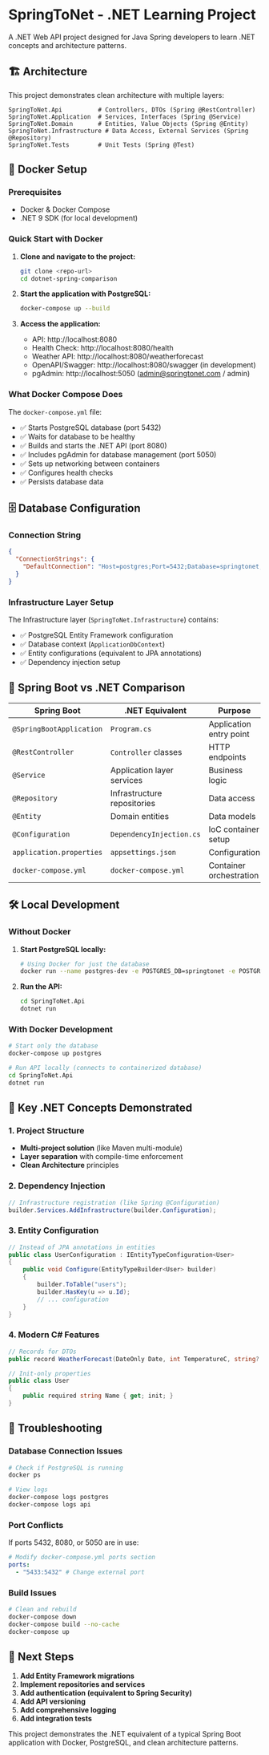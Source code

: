 # SpringToNet - .NET Learning Project

A .NET Web API project designed for Java Spring developers to learn .NET concepts and architecture patterns.

## 🏗️ Architecture

This project demonstrates clean architecture with multiple layers:

```
SpringToNet.Api          # Controllers, DTOs (Spring @RestController)
SpringToNet.Application  # Services, Interfaces (Spring @Service)
SpringToNet.Domain       # Entities, Value Objects (Spring @Entity)
SpringToNet.Infrastructure # Data Access, External Services (Spring @Repository)
SpringToNet.Tests        # Unit Tests (Spring @Test)
```

## 🐳 Docker Setup

### Prerequisites

- Docker & Docker Compose
- .NET 9 SDK (for local development)

### Quick Start with Docker

1. **Clone and navigate to the project:**

   ```bash
   git clone <repo-url>
   cd dotnet-spring-comparison
   ```

2. **Start the application with PostgreSQL:**

   ```bash
   docker-compose up --build
   ```

3. **Access the application:**
   - API: http://localhost:8080
   - Health Check: http://localhost:8080/health
   - Weather API: http://localhost:8080/weatherforecast
   - OpenAPI/Swagger: http://localhost:8080/swagger (in development)
   - pgAdmin: http://localhost:5050 (admin@springtonet.com / admin)

### What Docker Compose Does

The `docker-compose.yml` file:

- ✅ Starts PostgreSQL database (port 5432)
- ✅ Waits for database to be healthy
- ✅ Builds and starts the .NET API (port 8080)
- ✅ Includes pgAdmin for database management (port 5050)
- ✅ Sets up networking between containers
- ✅ Configures health checks
- ✅ Persists database data

## 🗄️ Database Configuration

### Connection String

```json
{
  "ConnectionStrings": {
    "DefaultConnection": "Host=postgres;Port=5432;Database=springtonet;Username=springtonet_user;Password=springtonet_password"
  }
}
```

### Infrastructure Layer Setup

The Infrastructure layer (`SpringToNet.Infrastructure`) contains:

- ✅ PostgreSQL Entity Framework configuration
- ✅ Database context (`ApplicationDbContext`)
- ✅ Entity configurations (equivalent to JPA annotations)
- ✅ Dependency injection setup

## 🔄 Spring Boot vs .NET Comparison

| Spring Boot              | .NET Equivalent             | Purpose                 |
| ------------------------ | --------------------------- | ----------------------- |
| `@SpringBootApplication` | `Program.cs`                | Application entry point |
| `@RestController`        | `Controller` classes        | HTTP endpoints          |
| `@Service`               | Application layer services  | Business logic          |
| `@Repository`            | Infrastructure repositories | Data access             |
| `@Entity`                | Domain entities             | Data models             |
| `@Configuration`         | `DependencyInjection.cs`    | IoC container setup     |
| `application.properties` | `appsettings.json`          | Configuration           |
| `docker-compose.yml`     | `docker-compose.yml`        | Container orchestration |

## 🛠️ Local Development

### Without Docker

1. **Start PostgreSQL locally:**

   ```bash
   # Using Docker for just the database
   docker run --name postgres-dev -e POSTGRES_DB=springtonet -e POSTGRES_USER=springtonet_user -e POSTGRES_PASSWORD=springtonet_password -p 5432:5432 -d postgres:16-alpine
   ```

2. **Run the API:**
   ```bash
   cd SpringToNet.Api
   dotnet run
   ```

### With Docker Development

```bash
# Start only the database
docker-compose up postgres

# Run API locally (connects to containerized database)
cd SpringToNet.Api
dotnet run
```

## 📝 Key .NET Concepts Demonstrated

### 1. **Project Structure**

- **Multi-project solution** (like Maven multi-module)
- **Layer separation** with compile-time enforcement
- **Clean Architecture** principles

### 2. **Dependency Injection**

```csharp
// Infrastructure registration (like Spring @Configuration)
builder.Services.AddInfrastructure(builder.Configuration);
```

### 3. **Entity Configuration**

```csharp
// Instead of JPA annotations in entities
public class UserConfiguration : IEntityTypeConfiguration<User>
{
    public void Configure(EntityTypeBuilder<User> builder)
    {
        builder.ToTable("users");
        builder.HasKey(u => u.Id);
        // ... configuration
    }
}
```

### 4. **Modern C# Features**

```csharp
// Records for DTOs
public record WeatherForecast(DateOnly Date, int TemperatureC, string? Summary);

// Init-only properties
public class User
{
    public required string Name { get; init; }
}
```

## 🐛 Troubleshooting

### Database Connection Issues

```bash
# Check if PostgreSQL is running
docker ps

# View logs
docker-compose logs postgres
docker-compose logs api
```

### Port Conflicts

If ports 5432, 8080, or 5050 are in use:

```yaml
# Modify docker-compose.yml ports section
ports:
  - "5433:5432" # Change external port
```

### Build Issues

```bash
# Clean and rebuild
docker-compose down
docker-compose build --no-cache
docker-compose up
```

## 🚀 Next Steps

1. **Add Entity Framework migrations**
2. **Implement repositories and services**
3. **Add authentication (equivalent to Spring Security)**
4. **Add API versioning**
5. **Add comprehensive logging**
6. **Add integration tests**

This project demonstrates the .NET equivalent of a typical Spring Boot application with Docker, PostgreSQL, and clean architecture patterns.
